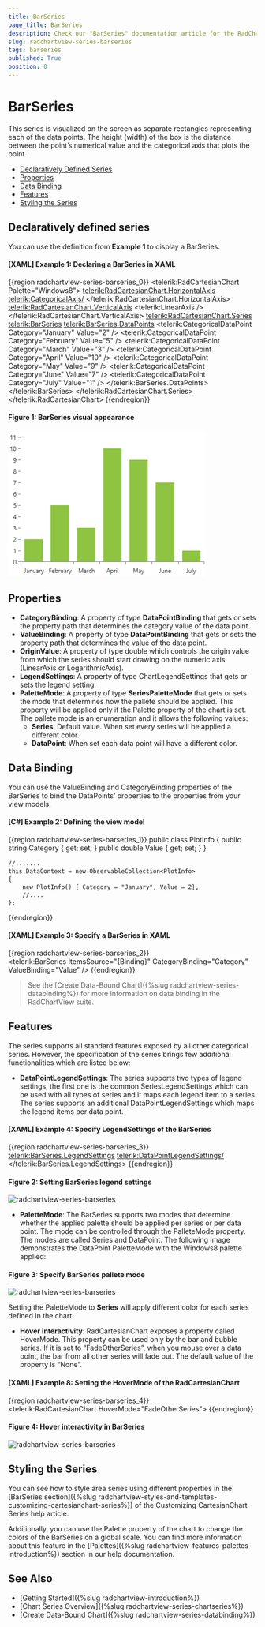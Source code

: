 ```yaml
---
title: BarSeries
page_title: BarSeries
description: Check our "BarSeries" documentation article for the RadChartView WPF control.
slug: radchartview-series-barseries
tags: barseries
published: True
position: 0
---
```


# BarSeries

This series is visualized on the screen as separate rectangles representing each of the data points. The height (width) of the box is the distance between the point’s numerical value and the categorical axis that plots the point.     

* [Declaratively Defined Series](#declaratively-defined-series)
* [Properties](#properties)
* [Data Binding](#data-binding)
* [Features](#features)
* [Styling the Series](#styling-the-series)


## Declaratively defined series

You can use the definition from __Example 1__ to display a BarSeries.

#### __[XAML] Example 1: Declaring a BarSeries in XAML__
{{region radchartview-series-barseries_0}}
	<telerik:RadCartesianChart Palette="Windows8">
	<telerik:RadCartesianChart.HorizontalAxis>
		<telerik:CategoricalAxis/>
	</telerik:RadCartesianChart.HorizontalAxis>
	<telerik:RadCartesianChart.VerticalAxis>
		<telerik:LinearAxis />
	</telerik:RadCartesianChart.VerticalAxis>
	<telerik:RadCartesianChart.Series>
		<telerik:BarSeries>
			<telerik:BarSeries.DataPoints>
				<telerik:CategoricalDataPoint Category="January" Value="2" />
				<telerik:CategoricalDataPoint Category="February" Value="5" />
				<telerik:CategoricalDataPoint Category="March" Value="3" />
				<telerik:CategoricalDataPoint Category="April" Value="10" />
				<telerik:CategoricalDataPoint Category="May" Value="9" />
				<telerik:CategoricalDataPoint Category="June" Value="7" />
				<telerik:CategoricalDataPoint Category="July" Value="1" />
			</telerik:BarSeries.DataPoints>
		</telerik:BarSeries>
	</telerik:RadCartesianChart.Series>
	</telerik:RadCartesianChart>
{{endregion}}

#### __Figure 1: BarSeries visual appearance__  
![radchartview-series-barseries](images/radchartview-series-barseries.png)

## Properties

* __CategoryBinding__: A property of type __DataPointBinding__ that gets or sets the property path that determines the category value of the data point.
* __ValueBinding__: A property of type __DataPointBinding__ that gets or sets the property path that determines the value of the data point.
* __OriginValue__: A property of type double which controls the origin value from which the series should start drawing on the numeric axis (LinearAxis or LogarithmicAxis).
* __LegendSettings__: A property of type ChartLegendSettings that gets or sets the legend setting.
* __PaletteMode__: A property of type __SeriesPaletteMode__ that gets or sets the mode that determines how the pallete should be applied. This property will be applied only if the Palette property of the chart is set. The pallete mode is an enumeration and it allows the following values: 
	* __Series__: Default value. When set every series will be applied a different color.
	* __DataPoint__: When set each data point will have a different color.

## Data Binding

You can use the ValueBinding and CategoryBinding properties of the BarSeries to bind the DataPoints’ properties to the properties from your view models.

#### __[C#] Example 2: Defining the view model__

{{region radchartview-series-barseries_1}}
	public class PlotInfo
    {
        public string Category { get; set; }
        public double Value { get; set; }
    }

	//.......
	this.DataContext = new ObservableCollection<PlotInfo>
	{
		new PlotInfo() { Category = "January", Value = 2},
		//....
	};
{{endregion}}	

#### __[XAML] Example 3: Specify a BarSeries in XAML__
{{region radchartview-series-barseries_2}}	
	<telerik:BarSeries ItemsSource="{Binding}" CategoryBinding="Category" ValueBinding="Value" />
{{endregion}}

>See the [Create Data-Bound Chart]({%slug radchartview-series-databinding%}) for more information on data binding in the RadChartView suite.

## Features

The series supports all standard features exposed by all other categorical series. However, the specification of the series brings few additional functionalities which are listed below:

* __DataPointLegendSettings__: The series supports two types of legend settings, the first one is the common SeriesLegendSettings which can be used with all types of series and it maps each legend item to a series. The series supports an additional DataPointLegendSettings which maps the legend items per data point.

#### __[XAML] Example 4: Specify LegendSettings of the BarSeries__
{{region radchartview-series-barseries_3}}	
	<telerik:BarSeries.LegendSettings>
		<telerik:DataPointLegendSettings/>
	</telerik:BarSeries.LegendSettings>
{{endregion}}

#### __Figure 2: Setting BarSeries legend settings__
![radchartview-series-barseries](images/radchartview-series-barseries-legendsettings.PNG)	

* __PaletteMode__: The BarSeries supports two modes that determine whether the applied palette should be applied per series or per data point. The mode can be controlled through the PalleteMode property. The modes are called Series and DataPoint. The following image demonstrates the DataPoint PaletteMode with the Windows8 palette applied:
	
#### __Figure 3: Specify BarSeries pallete mode__
![radchartview-series-barseries](images/radchartview-series-barseries-palletemode.PNG)	
	
Setting the PaletteMode to __Series__ will apply different color for each series defined in the chart.

* __Hover interactivity__: RadCartesianChart exposes a property called HoverMode. This property can be used only by the bar and bubble series. If it is set to “FadeOtherSeries”, when you mouse over a data point, the bar from all other series will fade out. The default value of the property is “None”.

#### __[XAML] Example 8: Setting the HoverMode of the RadCartesianChart__
{{region radchartview-series-barseries_4}}	
	<telerik:RadCartesianChart HoverMode="FadeOtherSeries">
{{endregion}}

#### __Figure 4: Hover interactivity in BarSeries__ 
![radchartview-series-barseries](images/radchartview-series-barseries-hovermode.PNG)

## Styling the Series

You can see how to style area series using different properties in the [BarSeries section]({%slug radchartview-styles-and-templates-customizing-cartesianchart-series%}) of the Customizing CartesianChart Series help article.

Additionally, you can use the Palette property of the chart to change the colors of the BarSeries on a global scale. You can find more information about this feature in the [Palettes]({%slug radchartview-features-palettes-introduction%}) section in our help documentation.

## See Also
 * [Getting Started]({%slug radchartview-introduction%})
 * [Chart Series Overview]({%slug radchartview-series-chartseries%})
 * [Create Data-Bound Chart]({%slug radchartview-series-databinding%})
